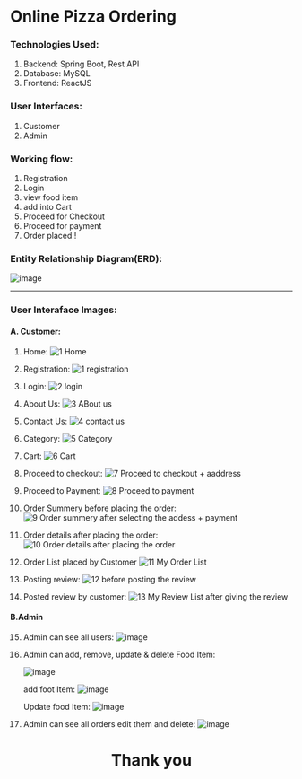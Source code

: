 <h1> Online Pizza Ordering </h1>

 <h3>Technologies Used:</h3>
 <ol>
    <li>Backend: Spring Boot, Rest API</li>
     <li>Database: MySQL</li>
     <li>Frontend: ReactJS</li>
   </ol>

 <h3>User Interfaces:</h3>
 <ol>
     <li>Customer</li>
     <li>Admin</li>
   </ol>
<!-- <br> -->
 <h3>Working flow:</h3>
  <ol>
    <li>Registration</li>
    <li>Login</li>
    <li>view food item </li>
    <li>add into Cart</li>
    <li>Proceed for Checkout</li>
    <li>Proceed for payment </li>
    <li> Order placed!!</li>
   </ol>

 <h3>Entity Relationship Diagram(ERD): </h3>
 
 ![image](https://github.com/vipulmane6498/Online_Pizza_Ordering/assets/113690721/ce1c91c1-bee7-4adf-843a-eb4257851055)

<hr>
<h3>User Interaface Images:</h3> 
<h4>A. Customer:</h4>

1. Home:
   ![1  Home](https://github.com/vipulmane6498/Online_Pizza_Ordering/assets/113690721/90865625-81a2-419e-acc5-89720bc0c4ae)

2. Registration:
   ![1  registration](https://github.com/vipulmane6498/Online_Pizza_Ordering/assets/113690721/8342d44e-7674-4019-adc1-09656a271006)

3. Login:
   ![2  login](https://github.com/vipulmane6498/Online_Pizza_Ordering/assets/113690721/9c3b5502-7b7a-46e8-a505-160e4544f550)

4. About Us:
   ![3  ABout us](https://github.com/vipulmane6498/Online_Pizza_Ordering/assets/113690721/e77fc177-0855-4cf5-9fb3-7e47b0ffca49)

5. Contact Us:
   ![4  contact us](https://github.com/vipulmane6498/Online_Pizza_Ordering/assets/113690721/84e44210-b331-4325-abfa-32c34e5d4f4b)

6. Category:
   ![5  Category](https://github.com/vipulmane6498/Online_Pizza_Ordering/assets/113690721/2fd24f8f-70c0-4981-8612-731b691eeb6c)

7. Cart:
   ![6  Cart](https://github.com/vipulmane6498/Online_Pizza_Ordering/assets/113690721/f654d363-4adb-44bd-9472-ebfca0380676)

8. Proceed to checkout:
   ![7  Proceed to checkout + aaddress](https://github.com/vipulmane6498/Online_Pizza_Ordering/assets/113690721/8750f179-7ca2-4e74-9539-7153ca3f480c)

9. Proceed to Payment:
   ![8  Proceed to payment](https://github.com/vipulmane6498/Online_Pizza_Ordering/assets/113690721/7c193138-a5e2-4a9e-8aa8-79f4fa77f8ab)

10. Order Summery before placing the order:
    ![9  Order summery after selecting the addess + payment](https://github.com/vipulmane6498/Online_Pizza_Ordering/assets/113690721/2c661c56-0240-43d7-b703-a4a6f8caa042)

11. Order details after placing the order:
    ![10  Order details after placing the order](https://github.com/vipulmane6498/Online_Pizza_Ordering/assets/113690721/5786c591-d258-4155-8746-addd0bc30b14)

12. Order List placed by Customer
 ![11  My Order List](https://github.com/vipulmane6498/Online_Pizza_Ordering/assets/113690721/132b47f0-d757-4c61-a24b-17a00baf26ea)

13. Posting review:
    ![12  before posting the review](https://github.com/vipulmane6498/Online_Pizza_Ordering/assets/113690721/e97ba41b-7834-4925-b7c9-dc44a5875909)

14. Posted review by customer:
    ![13  My Review List after giving the review](https://github.com/vipulmane6498/Online_Pizza_Ordering/assets/113690721/9af16a03-a847-4c4d-a821-d424930d4f0c)

 
<h4>B.Admin</h4>

15. Admin can see all users:
    ![image](https://github.com/vipulmane6498/Online_Pizza_Ordering/assets/113690721/b228e56e-4c2d-481f-81f5-34eb5a6683ad)

16. Admin can add, remove, update & delete Food Item:

    ![image](https://github.com/vipulmane6498/Online_Pizza_Ordering/assets/113690721/84c4dbdb-182c-411f-a83d-8d770d508147)

    
    add foot Item:
    ![image](https://github.com/vipulmane6498/Online_Pizza_Ordering/assets/113690721/d9548b31-1399-462b-9f50-f3b8c8a6a69d)


    Update food Item:
    ![image](https://github.com/vipulmane6498/Online_Pizza_Ordering/assets/113690721/704ce7c8-ba9e-4486-981e-14f3d6e4cbaa)

17. Admin can see all orders edit them and delete:
    ![image](https://github.com/vipulmane6498/Online_Pizza_Ordering/assets/113690721/acddf883-3c28-4284-ba16-24412aff45cf)

  <h1 style="text-align: center;">Thank you</h1>




    

   



 
 
